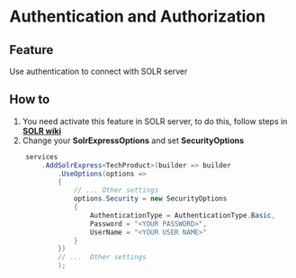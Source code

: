 # Authentication and Authorization

## Feature

Use authentication to connect with SOLR server

## How to

1.  You need activate this feature in SOLR server, to do this, follow steps in **[SOLR wiki](https://cwiki.apache.org/confluence/display/solr/Authentication+and+Authorization+Plugins)**
2.  Change your **SolrExpressOptions** and set **SecurityOptions**

```csharp
	services
		.AddSolrExpress<TechProduct>(builder => builder
			.UseOptions(options =>
            {
				// ... Other settings
				options.Security = new SecurityOptions
				{
					AuthenticationType = AuthenticationType.Basic,
					Password = "<YOUR PASSWORD>",
					UserName = "<YOUR USER NAME>"
				}
            })
			// ...  Other settings
			);
```
